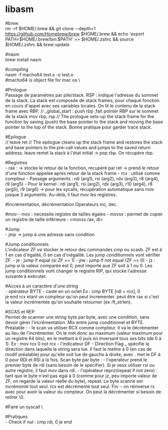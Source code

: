 # libasm
#brew \
rm -rf $HOME/.brew && git clone --depth=1 https://github.com/Homebrew/brew $HOME/.brew && echo 'export PATH=$HOME/.brew/bin:$PATH' >> $HOME/.zshrc && source $HOME/.zshrc && brew update 

#nasm \
brew install nasm 

#compiling \
nasm -f macho64 test.s -o test.o \
#macho64 is object file for mac os \

#Prologue \
Passage de paramètres par pile/stack.
RSP : indique l'adresse du sommet de la stack.
La stack est composée de stack frames, pour chaque fonction en cours d'appel avec ses variables locales.
On lit le contenu de la stack frame avec RBP.
//
_global_start :
	push rbp		;fait pointer RBP sur le sommet de la stack
	mov rbp, rsp
//
The prologue sets-up the stack frame for the function by saving (push) the base
pointer to the stack and moving the base pointer to the top of the stack.
Bonne pratique pour garder trace stack.

#Epilogue \
//
	leave
	ret
//
The epilogue cleans up the stack frame and restores the stack and base
pointers to the pre-call values and jumps to the saved return address.
leave remet la stack à l'état initial -> pop rbp. On récupère rbp.

#Registres \
	- rax :
		-> stocke le retour de la fonction, recupéré par ret
		-> prend le retour d'une fonction appelée après retour de la stack frame
	- rcx : utilisé comme compteur
	- Passage arguments : rdi (arg1), rsi (arg2), rdx (arg3), r8 (arg4), r9 (arg5)
	- Pour le kernel : rdi (arg1), rsi (arg2), rdx (arg3), r10 (arg4), r8 (arg5), r9 (arg6)
		-> pour les sycalls, récupération automatique sans mov jusque 3 arguments. Au-delà, il faut mov les registres.

#Incrémentation, décrémentation
Operateurs inc, dec.

#mov
	- mov : necessite registre de tailles égales
	- movsx : permet de copier un registre de taille inférieure : <movsx rax, dl>

#Jump \
	- jmp -> jump à une adresse sans condition

#Jump conditionnels \
L'indicateur ZF va stocker le retour des commandes cmp ou scasb. ZF est à 1 en cas d'égalité, 0 en cas d'inégalité.
Les jump conditionnels vont vérifier ZF.
	- je : jump if equal (si ZF == 1)
	- jne : jump if not equal (ZF == 0)
	- jz : jump si la valeur comparée est 0, peut importe aue ZF soit à 1 ou 0.
Les jump conditionnels vont changer le registre RIP, qui stocke l'adresse suivante à exécuter.

#Acces à un caractère d'une string \
	- opérateur BYTE - caste en un octet
Ex :
	cmp BYTE [rdi + rcx], 0  
	je end
rcx etant un compteur qu'on peut incrementer. peut être rax si c'est la valeur incrémentée qu'on souhaite retourner (ex :ft_strlen).

#SCAS et REP \
Permet de scanner une string byte par byte, avec une condition, sans devoir gérer l'incrémentation.
Mix entre jump conditionnel et BYTE.
Préalable :
	-	le scan va utiliser RCX comme compteur. Il va le décrémenter au lieu de l'incrémenter. On le met donc au maximum (valeur maximum pour un registre 64 bits), en le mettant à 0 puis en inversant tous ses bits (de 0 à 1).
	Ex :
		mov rcx 0
		not rcx
	-	l'indicateur DF - Direction Flag _ spécifie la direction dans laquelle la string sera lue. Il faut le mettre à 0 (en cas de modif préalable) pour qu'elle soit lue de gauche à droite, avec <cld>.
	<cld> met le DF à 0 pour RDI et RSI à la fois.
Scan byte par byte :
	- l'operateur <scasb> prend le premier byte de rdi (sans besoin de le spécifier). Si je veux utiliser rsi ou autre registre, il faut mov dans rdi.
	- l'opérateur repnz(repeat if not zero) : tant que le byte n'est pas egal à 0 (comme pour jz, peu importe valeur de ZF, on regarde la valeur réelle du byte), repeat. 
	Le byte scanné est incrémenté tout seul.
	rcx est décrémenté tout seul.
Fin:
	- on réinverse rx avec <not> pour avoir la valeur du compteur. 
	On peut la décrémenter si besoin de retirer \0.

#Faire un syscall \



#Pratiques \
	- Check if nul :
		cmp	rdi, 0
		je end
